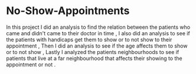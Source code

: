 # No-Show-Appointments
In this project I did an analysis to find the relation between the patients who came and didn't came to their doctor in time , I also did an analysis to see if the patients with handicaps get them to show or to not show to their appointment , Then I did an analysis to see if the age affects them to show or to not show , Lastly I analyzed the patients neighbourhoods to see if patients that live at a far neighbourhood that affects their showing to the appointment or not .
